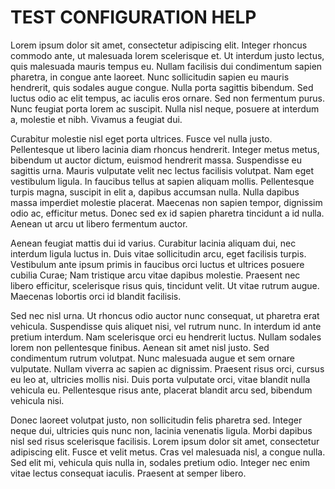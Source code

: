 # TEST CONFIGURATION HELP
Lorem ipsum dolor sit amet, consectetur adipiscing elit. Integer rhoncus commodo ante, ut malesuada lorem scelerisque et. Ut interdum justo lectus, quis malesuada mauris tempus eu. Nullam facilisis dui condimentum sapien pharetra, in congue ante laoreet. Nunc sollicitudin sapien eu mauris hendrerit, quis sodales augue congue. Nulla porta sagittis bibendum. Sed luctus odio ac elit tempus, ac iaculis eros ornare. Sed non fermentum purus. Nunc feugiat porta lorem ac suscipit. Nulla nisl neque, posuere at interdum a, molestie et nibh. Vivamus a feugiat dui.

Curabitur molestie nisl eget porta ultrices. Fusce vel nulla justo. Pellentesque ut libero lacinia diam rhoncus hendrerit. Integer metus metus, bibendum ut auctor dictum, euismod hendrerit massa. Suspendisse eu sagittis urna. Mauris vulputate velit nec lectus facilisis volutpat. Nam eget vestibulum ligula. In faucibus tellus at sapien aliquam mollis. Pellentesque turpis magna, suscipit in elit a, dapibus accumsan nulla. Nulla dapibus massa imperdiet molestie placerat. Maecenas non sapien tempor, dignissim odio ac, efficitur metus. Donec sed ex id sapien pharetra tincidunt a id nulla. Aenean ut arcu ut libero fermentum auctor.

Aenean feugiat mattis dui id varius. Curabitur lacinia aliquam dui, nec interdum ligula luctus in. Duis vitae sollicitudin arcu, eget facilisis turpis. Vestibulum ante ipsum primis in faucibus orci luctus et ultrices posuere cubilia Curae; Nam tristique arcu vitae dapibus molestie. Praesent nec libero efficitur, scelerisque risus quis, tincidunt velit. Ut vitae rutrum augue. Maecenas lobortis orci id blandit facilisis.

Sed nec nisl urna. Ut rhoncus odio auctor nunc consequat, ut pharetra erat vehicula. Suspendisse quis aliquet nisi, vel rutrum nunc. In interdum id ante pretium interdum. Nam scelerisque orci eu hendrerit luctus. Nullam sodales lorem non pellentesque finibus. Aenean sit amet nisl justo. Sed condimentum rutrum volutpat. Nunc malesuada augue et sem ornare vulputate. Nullam viverra ac sapien ac dignissim. Praesent risus orci, cursus eu leo at, ultricies mollis nisi. Duis porta vulputate orci, vitae blandit nulla vehicula eu. Pellentesque risus ante, placerat blandit arcu sed, bibendum vehicula nisi.

Donec laoreet volutpat justo, non sollicitudin felis pharetra sed. Integer neque dui, ultricies quis nunc non, lacinia venenatis ligula. Morbi dapibus nisl sed risus scelerisque facilisis. Lorem ipsum dolor sit amet, consectetur adipiscing elit. Fusce et velit metus. Cras vel malesuada nisl, a congue nulla. Sed elit mi, vehicula quis nulla in, sodales pretium odio. Integer nec enim vitae lectus consequat iaculis. Praesent at semper libero.